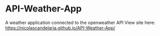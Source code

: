 # API-Weather-App
A weather application connected to the openweather API
View site here: https://nicolascandelaria.github.io/API-Weather-App/
